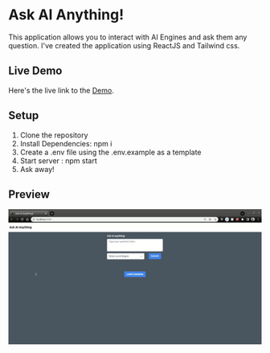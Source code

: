 # Ask AI Anything!

This application allows you to interact with AI Engines and ask them any question. I've created the application using ReactJS and Tailwind css.

## Live Demo

Here's the live link to the [Demo](https://askai-vickyruud.netlify.app/).

## Setup

1. Clone the repository
2. Install Dependencies: npm i
3. Create a .env file using the .env.example as a template
4. Start server : npm start
5. Ask away!

## Preview

![image](https://github.com/vickyruud/fun-with-gpt-3/blob/main/demo/demo1.gif)
